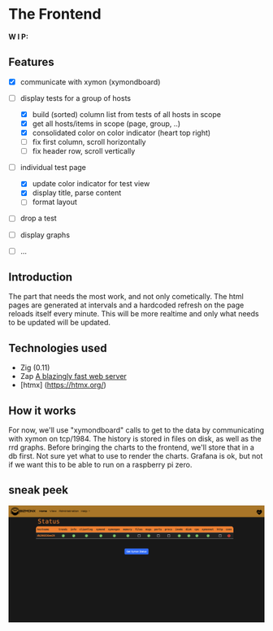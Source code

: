 # The Frontend

**W I P: <started>**

## Features
- [x] communicate with xymon (xymondboard)
- [ ] display tests for a group of hosts
  - [x] build (sorted) column list from tests of all hosts in scope
  - [x] get all hosts/items in scope (page, group, ..)
  - [x] consolidated color on color indicator (heart top right)
  - [ ] fix first column, scroll horizontally
  - [ ] fix header row, scroll vertically
- [ ] individual test page
  - [x] update color indicator for test view
  - [x] display title, parse content
  - [ ] format layout

- [ ] drop a test
- [ ] display graphs
- [ ] ...



## Introduction
The part that needs the most work, and not only cometically. The html pages are generated at intervals and a hardcoded refresh on the page reloads itself every minute.  This will be more realtime and only what needs to be updated will be updated.

## Technologies used

- Zig (0.11)
- Zap [A blazingly fast web server](https://github.com/zigzap/zap)
- [htmx] (https://htmx.org/)

## How it works

For now, we'll use "xymondboard" calls to get to the data by communicating with xymon on tcp/1984.
The history is stored in files on disk, as well as the rrd graphs.  Before bringing the charts to the frontend,
we'll store that in a db first.  Not sure yet what to use to render the charts.  Grafana is ok, but not if
we want this to be able to run on a raspberry pi zero.

## sneak peek
![first look](https://github.com/bizmonx/zymon/blob/main/img/firstlook.png)
